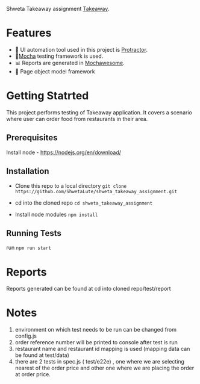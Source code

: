 Shweta Takeaway assignment [Takeaway](https://www.thuisbezorgd.nl/en/).
# Features
- :nut_and_bolt: UI automation tool used in this project is [Protractor](https://www.protractortest.org/).
- :page_with_curl:[Mocha](https://mochajs.org/) testing framework is used.
- :bar_chart: Reports are generated in [Mochawesome](https://www.npmjs.com/package/mochawesome).
- :page_with_curl: Page object model framework

# Getting Statrted
This project performs testing of Takeaway application. It covers a scenario where user can order food from restaurants in their area.

## Prerequisites
Install node - https://nodejs.org/en/download/

## Installation
- Clone this repo to a local directory
```git clone https://github.com/ShwetaLute/shweta_takeaway_assignment.git```

- cd into the cloned repo
```cd shweta_takeaway_assignment```

- Install node modules
```npm install```

## Running Tests
run  ```npm run start```

# Reports
Reports generated can be found at cd into cloned repo/test/report

# Notes

1. environment on which test needs to be run can be changed from config.js
2. order reference number will be printed to console after test is run
3. restaurant name and restaurant id mapping is used (mapping data can be found at test/data)
4. there are 2 tests in spec.js ( test/e22e) , one where we are selecting nearest of the order price and other one where we are placing the order at order price.
